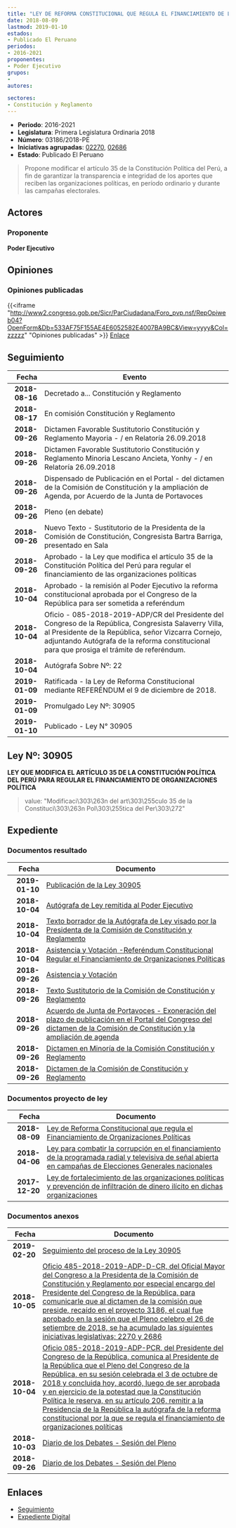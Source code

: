 ```yaml
---
title: "LEY DE REFORMA CONSTITUCIONAL QUE REGULA EL FINANCIAMIENTO DE LAS ORGANIZACIONES POLÍTICAS"
date: 2018-08-09
lastmod: 2019-01-10
estados:
- Publicado El Peruano
periodos:
- 2016-2021
proponentes:
- Poder Ejecutivo
grupos:
- 
autores:

sectores:
- Constitución y Reglamento
---
```

- **Periodo**: 2016-2021
- **Legislatura**: Primera Legislatura Ordinaria 2018
- **Número**: 03186/2018-PE
- **Iniciativas agrupadas**: [02270](../../02200/02270), [02686](../../02600/02686)
- **Estado**: Publicado El Peruano

> Propone modificar el artículo 35 de la Constitución Política del Perú, a fin de garantizar la transparencia e integridad de los aportes que reciben las organizaciones políticas, en período ordinario y durante las campañas electorales.


## Actores

### Proponente

**Poder Ejecutivo**

## Opiniones

### Opiniones publicadas

{{<iframe "http://www2.congreso.gob.pe/Sicr/ParCiudadana/Foro_pvp.nsf/RepOpiweb04?OpenForm&Db=533AF75F155AE4E6052582E4007BA9BC&View=yyyy&Col=zzzzz" "Opiniones publicadas" >}}
[Enlace](http://www2.congreso.gob.pe/Sicr/ParCiudadana/Foro_pvp.nsf/RepOpiweb04?OpenForm&Db=533AF75F155AE4E6052582E4007BA9BC&View=yyyy&Col=zzzzz)


## Seguimiento

| Fecha | Evento |
|------:|--------|
| **2018-08-16** | Decretado a... Constitución y Reglamento |
| **2018-08-17** | En comisión Constitución y Reglamento |
| **2018-09-26** | Dictamen Favorable Sustitutorio Constitución y Reglamento Mayoria - / en Relatoría 26.09.2018 |
| **2018-09-26** | Dictamen Favorable Sustitutorio Constitución y Reglamento Minoria Lescano Ancieta, Yonhy - / en Relatoría 26.09.2018 |
| **2018-09-26** | Dispensado de Publicación en el Portal - del dictamen de la Comisión de Constitución y la ampliación de Agenda, por Acuerdo de la Junta de Portavoces |
| **2018-09-26** | Pleno (en debate) |
| **2018-09-26** | Nuevo Texto - Sustitutorio de la Presidenta de la Comisión de Constitución, Congresista Bartra Barriga, presentado en Sala |
| **2018-09-26** | Aprobado - la Ley que modifica el artículo 35 de la Constitución Política del Perú para regular el financiamiento de las organizaciones políticas |
| **2018-10-04** | Aprobado - la remisión al Poder Ejecutivo la reforma constitucional aprobada por el Congreso de la República para ser sometida a referéndum |
| **2018-10-04** | Oficio - 085-2018-2019-ADP/CR del Presidente del Congreso de la República, Congresista Salaverry Villa, al Presidente de la República, señor Vizcarra Cornejo, adjuntando Autógrafa de la reforma constitucional para que prosiga el trámite de referéndum. |
| **2018-10-04** | Autógrafa Sobre Nº: 22 |
| **2019-01-09** | Ratificada - la Ley de Reforma Constitucional mediante REFERÉNDUM el 9 de diciembre de 2018. |
| **2019-01-09** | Promulgado Ley Nº: 30905 |
| **2019-01-10** | Publicado - Ley N° 30905 |

## Ley Nº: 30905

**LEY QUE MODIFICA EL ARTÍCULO 35 DE LA CONSTITUCIÓN POLÍTICA DEL PERÚ PARA REGULAR EL FINANCIAMIENTO DE ORGANIZACIONES POLÍTICA**

> value: "Modificaci\303\263n del art\303\255culo 35 de la Constituci\303\263n Pol\303\255tica del Per\303\272"


## Expediente

### Documentos resultado

| Fecha | Documento |
|------:|-----------|
| **2019-01-10** | [Publicación de la Ley 30905](http://www.leyes.congreso.gob.pe/Documentos/2016_2021/ADLP/Normas_Legales/30905-LEY.pdf) |
| **2018-10-04** | [Autógrafa de Ley remitida al Poder Ejecutivo](http://www.leyes.congreso.gob.pe/Documentos/2016_2021/ADLP/Texto_Aprobado/AU0318620181004.pdf) |
| **2018-10-04** | [Texto borrador de la Autógrafa de Ley visado por la Presidenta de la Comisión de Constitución y Reglamento](http://www.leyes.congreso.gob.pe/Documentos/2016_2021/Texto_Borrador_de_Autografa/BAU0318620181004.pdf) |
| **2018-10-04** | [Asistencia y Votación -Referéndum Constitucional Regular el Financiamiento de Organizaciones Políticas](http://www.leyes.congreso.gob.pe/Documentos/2016_2021/Asistencia_y_Votacion/Proyectos_de_Ley/AVR0318620181004.pdf) |
| **2018-09-26** | [Asistencia y Votación](http://www.leyes.congreso.gob.pe/Documentos/2016_2021/Asistencia_y_Votacion/Proyectos_de_Ley/AV0318620180926.pdf) |
| **2018-09-26** | [Texto Sustitutorio de la Comisión de Constitución y Reglamento](http://www.leyes.congreso.gob.pe/Documentos/2016_2021/Texto_Sustitutorio/Proyectos_de_Ley/TS0318620180926.pdf) |
| **2018-09-26** | [Acuerdo de Junta de Portavoces - Exoneración del plazo de publicación en el Portal del Congreso del dictamen de la Comisión de Constitución y la ampliación de agenda](http://www.leyes.congreso.gob.pe/Documentos/2016_2021/Acuerdos/Junta_Portavoces/AJP0318620180926.pdf) |
| **2018-09-26** | [Dictamen en Minoría de la Comisión Constitución y Reglamento](http://www.leyes.congreso.gob.pe/Documentos/2016_2021/Dictamenes/Proyectos_de_Ley/03186DC04MIN20180926.pdf) |
| **2018-09-26** | [Dictamen de la Comisión de Constitución y Reglamento](http://www.leyes.congreso.gob.pe/Documentos/2016_2021/Dictamenes/Proyectos_de_Ley/03186DC04MAY20180926..pdf) |

### Documentos proyecto de ley

| Fecha | Documento |
|------:|-----------|
| **2018-08-09** | [Ley de Reforma Constitucional que regula el Financiamiento de Organizaciones Políticas](http://www.leyes.congreso.gob.pe/Documentos/2016_2021/Proyectos_de_Ley_y_de_Resoluciones_Legislativas/PL0318620180809.pdf) |
| **2018-04-06** | [Ley para combatir la corrupción en el financiamiento de la programada radial y televisiva de señal abierta en campañas de Elecciones Generales nacionales](http://www.leyes.congreso.gob.pe/Documentos/2016_2021/Proyectos_de_Ley_y_de_Resoluciones_Legislativas/PL0268620180406.PDF) |
| **2017-12-20** | [Ley de fortalecimiento de las organizaciones políticas y prevención de infiltración de dinero ilícito en dichas organizaciones](http://www.leyes.congreso.gob.pe/Documentos/2016_2021/Proyectos_de_Ley_y_de_Resoluciones_Legislativas/PL0227020171220.pdf) |

### Documentos anexos

| Fecha | Documento |
|------:|-----------|
| **2019-02-20** | [Seguimiento del proceso de la Ley 30905](http://www.leyes.congreso.gob.pe/Documentos/2016_2021/Seguimiento_de_Proyectos_de_Ley/02270PL20191021.pdf) |
| **2018-10-05** | [Oficio 485-2018-2019-ADP-D-CR, del Oficial Mayor del Congreso a la Presidenta de la Comisión de Constitución y Reglamento por especial encargo del Presidente del Congreso de la República, para comunicarle que al dictamen de la comisión que preside, recaído en el proyecto 3186, el cual fue aprobado en la sesión que el Pleno celebro el 26 de setiembre de 2018, se ha acumulado las siguientes iniciativas legislativas; 2270 y 2686](http://www.leyes.congreso.gob.pe/Documentos/2016_2021/Oficios/Oficialia_Mayor/OFICIO-485-2018-2019-ADP-D-CR.pdf) |
| **2018-10-04** | [Oficio 085-2018-2019-ADP-PCR, del Presidente del Congreso de la República, comunica al Presidente de la República que el Pleno del Congreso de la República, en su sesión celebrada el 3 de octubre de 2018 y concluida hoy, acordó, luego de ser aprobada y en ejercicio de la potestad que la Constitución Política le reserva, en su artículo 206, remitir a la Presidencia de la República la autógrafa de la reforma constitucional por la que se regula el financiamiento de organizaciones políticas](http://www.leyes.congreso.gob.pe/Documentos/2016_2021/Oficios/Presidencia_del_Congreso/OFICIO-085-2018-2019-ADP-PCR.pdf) |
| **2018-10-03** | [Diario de los Debates - Sesión del Pleno](http://www2.congreso.gob.pe/Sicr/DiarioDebates/Publicad.nsf/SesionesPleno/05256D6E0073DFE90525831C0063738F/$FILE/PLO-2018-8D.pdf) |
| **2018-09-26** | [Diario de los Debates - Sesión del Pleno](http://www2.congreso.gob.pe/Sicr/DiarioDebates/Publicad.nsf/SesionesPleno/05256D6E0073DFE90525831500568241/$FILE/PLO-2018-8C.pdf) |

## Enlaces

- [Seguimiento](http://www2.congreso.gob.pe/Sicr/TraDocEstProc/CLProLey2016.nsf/f7fff46988ca05b1052578e100829cc7/8af731546e04d2d2052582e4007af4ee?OpenDocument)
- [Expediente Digital](http://www2.congreso.gob.pe/Sicr/TraDocEstProc/CLProLey2016.nsf/f7fff46988ca05b1052578e100829cc7/8af731546e04d2d2052582e4007af4ee?OpenDocument&Click=05257FB7005EB655.eb71d0cf91d8294e05256cdf006b5706/$Body/0.1C6C)

